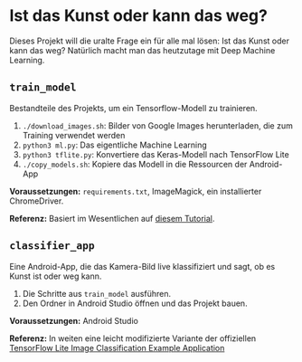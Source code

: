# Ist das Kunst oder kann das weg?

Dieses Projekt will die uralte Frage ein für alle mal lösen: Ist das Kunst oder kann das weg? Natürlich macht man das heutzutage mit Deep Machine Learning.

## `train_model`

Bestandteile des Projekts, um ein Tensorflow-Modell zu trainieren.

1. `./download_images.sh`: Bilder von Google Images herunterladen, die zum Training verwendet werden
2. `python3 ml.py`: Das eigentliche Machine Learning
3. `python3 tflite.py`: Konvertiere das Keras-Modell nach TensorFlow Lite
4. `./copy_models.sh`: Kopiere das Modell in die Ressourcen der Android-App

**Voraussetzungen:** `requirements.txt`, ImageMagick, ein installierter ChromeDriver.

**Referenz:** Basiert im Wesentlichen auf [diesem Tutorial](https://towardsdatascience.com/easy-image-classification-with-tensorflow-2-0-f734fee52d13).

## `classifier_app`

Eine Android-App, die das Kamera-Bild live klassifiziert und sagt, ob es Kunst ist oder weg kann.

1. Die Schritte aus `train_model` ausführen.
2. Den Ordner in Android Studio öffnen und das Projekt bauen.

**Voraussetzungen:** Android Studio

**Referenz:** In weiten eine leicht modifizierte Variante der offiziellen [TensorFlow Lite Image Classification Example Application](https://github.com/tensorflow/examples/tree/master/lite/examples/image_classification/android)
